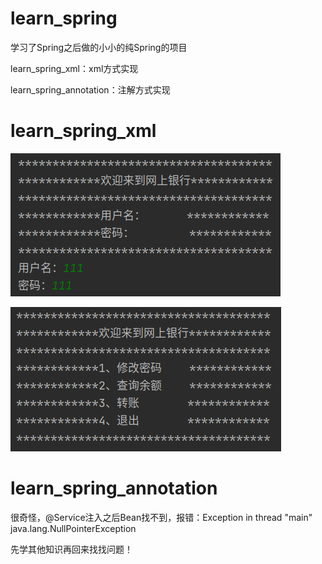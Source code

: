 # learn_spring
学习了Spring之后做的小小的纯Spring的项目

learn_spring_xml：xml方式实现

learn_spring_annotation：注解方式实现



# learn_spring_xml

![](https://github.com/12Successful12/learn_spring/blob/main/images/learn_spring_xml_1.png)

![](https://github.com/12Successful12/learn_spring/blob/main/images/learn_spring_xml_2.png)



# learn_spring_annotation

很奇怪，@Service注入之后Bean找不到，报错：Exception in thread "main" java.lang.NullPointerException

先学其他知识再回来找找问题！

